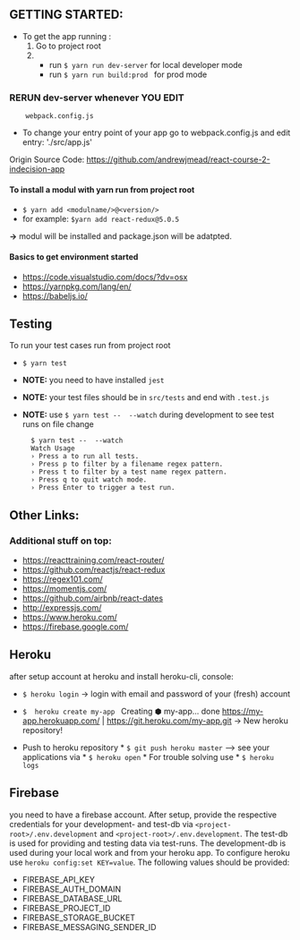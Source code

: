 ## GETTING STARTED:
* To get the app running :
    1. Go to project root
    3.  * run ``` $ yarn run dev-server ``` for local developer mode
        * run ```$ yarn run build:prod ``` for prod mode

### RERUN dev-server whenever YOU EDIT 
        webpack.config.js

* To change your entry point of your app go to
        webpack.config.js and edit entry:  './src/app.js'


Origin Source Code:
https://github.com/andrewjmead/react-course-2-indecision-app

#### To install a modul with yarn run from project root
 * ```$ yarn add <modulname/>@<version/>```
 * for example: ```$yarn add react-redux@5.0.5```

**->** modul will be installed and package.json will be adatpted.


#### Basics to get environment started
* https://code.visualstudio.com/docs/?dv=osx
* https://yarnpkg.com/lang/en/
* https://babeljs.io/

## Testing
To run your test cases run from project root
* ```$ yarn test```
* **NOTE:** you need to have installed ```jest```
* **NOTE:** your test files should be in ```src/tests``` and end with ```.test.js```
* **NOTE:** use ```$ yarn test --  --watch``` during development to see test runs on file change
        
        $ yarn test --  --watch 
        Watch Usage
        › Press a to run all tests.
        › Press p to filter by a filename regex pattern.
        › Press t to filter by a test name regex pattern.
        › Press q to quit watch mode.
        › Press Enter to trigger a test run.

## Other Links:
### Additional stuff on top:
* https://reacttraining.com/react-router/
* https://github.com/reactjs/react-redux
* https://regex101.com/
* https://momentjs.com/
* https://github.com/airbnb/react-dates
* http://expressjs.com/
* https://www.heroku.com/
* https://firebase.google.com/

## Heroku
after setup account at heroku and install heroku-cli, console:
* ```$ heroku login```   -> login with email and password of your (fresh) account
* ```$  heroku create my-app ```
Creating ⬢ my-app... done
https://my-app.herokuapp.com/ | https://git.heroku.com/my-app.git
-> New heroku repository!

* Push to heroku repository
        * ```$ git push heroku master```
        --> see your applications via 
        * ```$ heroku open```
        * For trouble solving use 
        * ```$ heroku logs```

## Firebase
you need to have a firebase account. After setup, provide the respective credentials for your development- and test-db via ```<project-root>/.env.development``` and ```<project-root>/.env.development```. The test-db is used for providing and testing data via test-runs. The development-db is used during your local work and from your heroku app. To configure heroku use ```heroku config:set KEY=value```. The following values should be provided:
* FIREBASE_API_KEY
* FIREBASE_AUTH_DOMAIN
* FIREBASE_DATABASE_URL
* FIREBASE_PROJECT_ID
* FIREBASE_STORAGE_BUCKET
* FIREBASE_MESSAGING_SENDER_ID